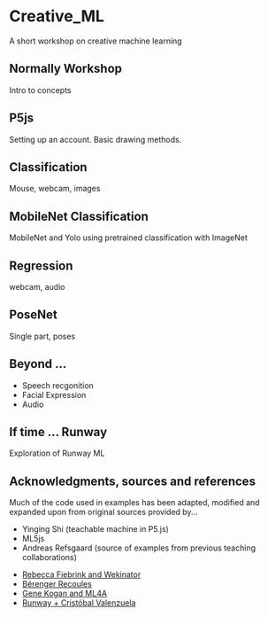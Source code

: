 # Creative_ML
A short workshop on creative machine learning 

## Normally Workshop
Intro to concepts

## P5js
Setting up an account.
Basic drawing methods. 

## Classification
Mouse, webcam, images

## MobileNet Classification
MobileNet and Yolo using pretrained classification with ImageNet

## Regression
webcam, audio

## PoseNet 
Single part, poses

## Beyond ...
- Speech recgonition
- Facial Expression
- Audio 

## If time ... Runway
Exploration of Runway ML 

## Acknowledgments, sources and references 
Much of the code used in examples has been adapted, modified and expanded upon from original sources provided by...


- Yinging Shi (teachable machine in P5.js)
- ML5js
- Andreas Refsgaard (source of examples from previous teaching collaborations) 
* [Rebecca Fiebrink and Wekinator](http://www.wekinator.org/examples/)
* [Bérenger Recoules](https://github.com/b2renger/workshop_ml_PCD2019)
* [Gene Kogan and ML4A](https://ml4a.github.io/demos/) 
* [Runway + Cristóbal Valenzuela](https://runwayapp.ai/)


